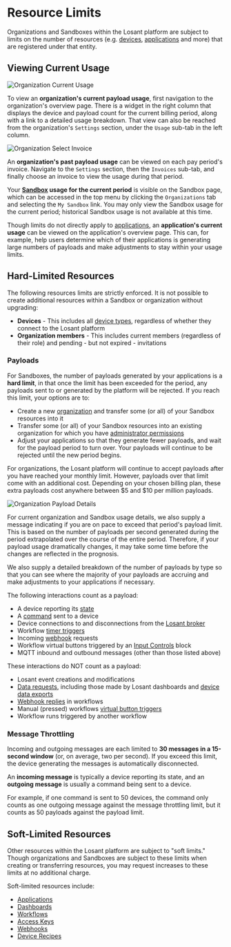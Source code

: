 # Resource Limits

Organizations and Sandboxes within the Losant platform are subject to limits on the number of resources (e.g. [devices](/devices/overview), [applications](/applications/overview) and more) that are registered under that entity.

## Viewing Current Usage

![Organization Current Usage](/images/organizations/organization-current-usage.png "Organization Current Usage")

To view an **organization's current payload usage**, first navigation to the organization's overview page. There is a widget in the right column that displays the device and payload count for the current billing period, along with a link to a detailed usage breakdown. That view can also be reached from the organization's `Settings` section, under the `Usage` sub-tab in the left column.

![Organization Select Invoice](/images/organizations/organization-select-invoice.png "Organization Select Invoice")

An **organization's past payload usage** can be viewed on each pay period's invoice. Navigate to the `Settings` section, then the `Invoices` sub-tab, and finally choose an invoice to view the usage during that period.

Your **[Sandbox](/user-accounts/sandbox) usage for the current period** is visible on the Sandbox page, which can be accessed in the top menu by clicking the `Organizations` tab and selecting the `My Sandbox` link. You may only view the Sandbox usage for the current period; historical Sandbox usage is not available at this time.

Though limits do not directly apply to [applications](/applications/overview), an **application's current usage** can be viewed on the application's overview page. This can, for example, help users determine which of their applications is generating large numbers of payloads and make adjustments to stay within your usage limits.

## Hard-Limited Resources

The following resources limits are strictly enforced. It is not possible to create additional resources within a Sandbox or organization without upgrading:

-   **Devices** - This includes all [device types](https://docs.losant.com/devices/overview/#device-type), regardless of whether they connect to the Losant platform
-   **Organization members** - This includes current members (regardless of their role) and pending - but not expired - invitations

### Payloads

For Sandboxes, the number of payloads generated by your applications is a **hard limit**, in that once the limit has been exceeded for the period, any payloads sent to or generated by the platform will be rejected. If you reach this limit, your options are to:

-   Create a new [organization](/organizations/overview) and transfer some (or all) of your Sandbox resources into it
-   Transfer some (or all) of your Sandbox resources into an existing organization for which you have [administrator permissions](https://docs.losant.com/organizations/overview/#organization-membership-and-roles)
-   Adjust your applications so that they generate fewer payloads, and wait for the payload period to turn over. Your payloads will continue to be rejected until the new period begins.

For organizations, the Losant platform will continue to accept payloads after you have reached your monthly limit. However, payloads over that limit come with an additional cost. Depending on your chosen billing plan, these extra payloads cost anywhere between $5 and $10 per million payloads.

![Organization Payload Details](/images/organizations/organization-payload-details.png "Organization Payload Details")

For current organization and Sandbox usage details, we also supply a message indicating if you are on pace to exceed that period's payload limit. This is based on the number of payloads per second generated during the period extrapolated over the course of the entire period. Therefore, if your payload usage dramatically changes, it may take some time before the changes are reflected in the prognosis.

We also supply a detailed breakdown of the number of payloads by type so that you can see where the majority of your payloads are accruing and make adjustments to your applications if necessary.

The following interactions count as a payload:

-   A device reporting its [state](/devices/state)
-   A [command](/devices/commands) sent to a device
-   Device connections to and disconnections from the [Losant broker](/mqtt/overview/#the-losant-message-broker)
-   Workflow [timer triggers](/workflows/triggers/timer/)
-   Incoming [webhook](/applications/webhooks/) requests
-   Workflow virtual buttons triggered by an [Input Controls](/dashboards/input-controls/) block
-   MQTT inbound and outbound messages (other than those listed above)

These interactions do NOT count as a payload:

-   Losant event creations and modifications
-   [Data requests](/rest-api/data/), including those made by Losant dashboards and [device data exports](/devices/overview/)
-   [Webhook replies](/workflows/outputs/webhook-reply/) in workflows
-   Manual (pressed) workflows [virtual button triggers](/workflows/triggers/virtual-button/)
-   Workflow runs triggered by another workflow

### Message Throttling

Incoming and outgoing messages are each limited to **30 messages in a 15-second window** (or, on average, two per second). If you exceed this limit, the device generating the messages is automatically disconnected.

An **incoming message** is typically a device reporting its state, and an **outgoing message** is usually a command being sent to a device.

For example, if one command is sent to 50 devices, the command only counts as one outgoing message against the message throttling limit, but it counts as 50 payloads against the payload limit.

## Soft-Limited Resources

Other resources within the Losant platform are subject to "soft limits." Though organizations and Sandboxes are subject to these limits when creating or transferring resources, you may request increases to these limits at no additional charge.

Soft-limited resources include:

-   [Applications](/applications/overview)
-   [Dashboards](/dashboards/overview)
-   [Workflows](/workflows/overview)
-   [Access Keys](/applications/access-keys)
-   [Webhooks](/applications/webhooks)
-   [Device Recipes](/devices/device-recipes)

